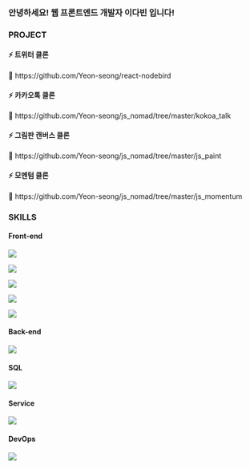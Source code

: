 <h3>안녕하세요! 웹 프론트엔드 개발자 이다빈 입니다!</h3>



<h3>PROJECT</h3>
<h4>⚡ 트위터 클론</h4>
<p>
  🔗 https://github.com/Yeon-seong/react-nodebird
</p>

<h4>⚡ 카카오톡 클론</h4>
<p>
  🔗 https://github.com/Yeon-seong/js_nomad/tree/master/kokoa_talk
</p>

<h4>⚡ 그림판 캔버스 클론</h4>
<p>
  🔗 https://github.com/Yeon-seong/js_nomad/tree/master/js_paint
</p>

<h4>⚡ 모멘텀 클론</h4>
<p>
  🔗 https://github.com/Yeon-seong/js_nomad/tree/master/js_momentum
</p>

<h4></h4>
<p></p>

<!-- ---------- ---------- ----------  ---------- ---------- ---------- -->


<h3>SKILLS</h3>


<h4>Front-end</h4>
<p> <!-- ---------- HTML5 스킬 아이콘 ---------- -->
  <img src="https://img.shields.io/badge/HTML5-E34F26?style=for-the-badge&logo=html5&logoColor=white"/>
</p>
<p> <!-- ---------- CSS3 스킬 아이콘 ---------- -->
  <img src="https://img.shields.io/badge/CSS3-1572B6?style=for-the-badge&logo=css3&logoColor=white"/>
</p>
<p> <!-- ---------- JavaScript 스킬 아이콘 ---------- -->
  <img src="https://img.shields.io/badge/JavaScript-F7DF1E?style=for-the-badge&logo=JavaScript&logoColor=white"/>
</p>
<p> <!-- ---------- React 스킬 아이콘 ---------- -->
  <img src="https://img.shields.io/badge/React-20232A?style=for-the-badge&logo=react&logoColor=61DAFB"/>
</p>
<p> <!-- ---------- Next.js 스킬 아이콘 ---------- -->
  <img src="https://img.shields.io/badge/Next.js-000?logo=nextdotjs&logoColor=fff&style=for-the-badge"/>
</p>



<h4>Back-end</h4>
<p> <!-- ---------- Node.js 스킬 아이콘 ---------- -->
  <img src="https://img.shields.io/badge/Node.js-43853D?style=for-the-badge&logo=node.js&logoColor=white"/>
</p>


<h4>SQL</h4>
<p> <!-- ---------- MySQL 스킬 아이콘 ---------- -->
  <img src="https://img.shields.io/badge/MySQL-005C84?style=for-the-badge&logo=mysql&logoColor=white"/>
</p>



<h4>Service</h4>
<p> <!-- ---------- AWS 스킬 아이콘 ---------- -->
  <img src="https://img.shields.io/badge/Amazon_AWS-FF9900?style=for-the-badge&logo=amazonaws&logoColor=white"/>
</p>



<h4>DevOps</h4>
<p> <!-- ---------- GitHub 스킬 아이콘 ---------- -->
  <img src="https://img.shields.io/badge/GitHub-100000?style=for-the-badge&logo=github&logoColor=white"/>
</p>
